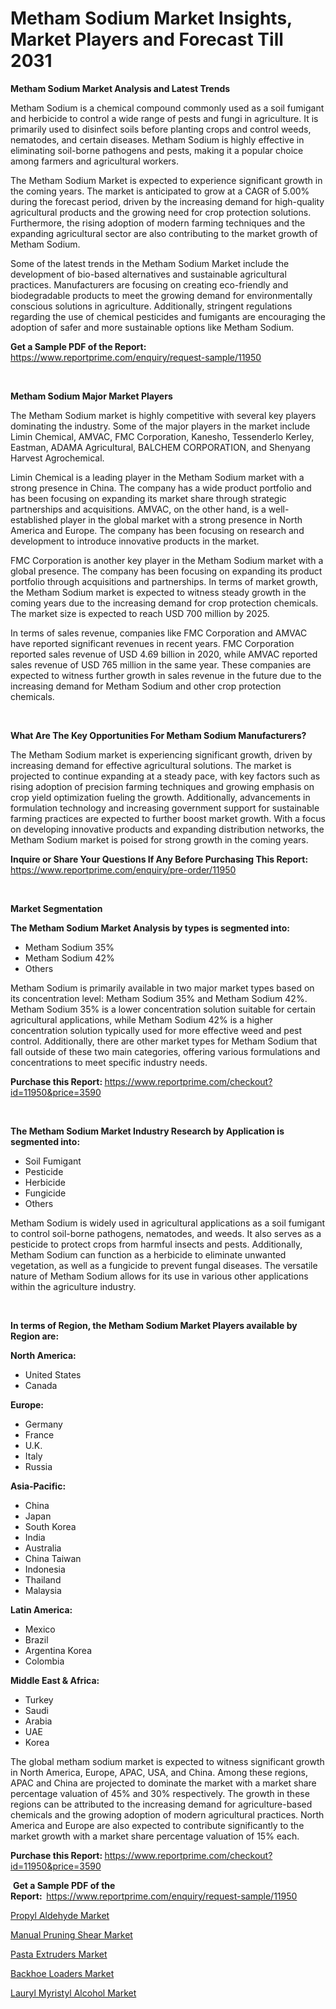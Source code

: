 <p><h1>Metham Sodium Market Insights, Market Players and Forecast Till 2031</h1></p><p><strong>Metham Sodium Market Analysis and Latest Trends</strong></p>
<p><p>Metham Sodium is a chemical compound commonly used as a soil fumigant and herbicide to control a wide range of pests and fungi in agriculture. It is primarily used to disinfect soils before planting crops and control weeds, nematodes, and certain diseases. Metham Sodium is highly effective in eliminating soil-borne pathogens and pests, making it a popular choice among farmers and agricultural workers.</p><p>The Metham Sodium Market is expected to experience significant growth in the coming years. The market is anticipated to grow at a CAGR of 5.00% during the forecast period, driven by the increasing demand for high-quality agricultural products and the growing need for crop protection solutions. Furthermore, the rising adoption of modern farming techniques and the expanding agricultural sector are also contributing to the market growth of Metham Sodium.</p><p>Some of the latest trends in the Metham Sodium Market include the development of bio-based alternatives and sustainable agricultural practices. Manufacturers are focusing on creating eco-friendly and biodegradable products to meet the growing demand for environmentally conscious solutions in agriculture. Additionally, stringent regulations regarding the use of chemical pesticides and fumigants are encouraging the adoption of safer and more sustainable options like Metham Sodium.</p></p>
<p><strong>Get a Sample PDF of the Report:&nbsp;</strong> <a href="https://www.reportprime.com/enquiry/request-sample/11950">https://www.reportprime.com/enquiry/request-sample/11950</a></p>
<p>&nbsp;</p>
<p><strong>Metham Sodium Major Market Players</strong></p>
<p><p>The Metham Sodium market is highly competitive with several key players dominating the industry. Some of the major players in the market include Limin Chemical, AMVAC, FMC Corporation, Kanesho, Tessenderlo Kerley, Eastman, ADAMA Agricultural, BALCHEM CORPORATION, and Shenyang Harvest Agrochemical.</p><p>Limin Chemical is a leading player in the Metham Sodium market with a strong presence in China. The company has a wide product portfolio and has been focusing on expanding its market share through strategic partnerships and acquisitions. AMVAC, on the other hand, is a well-established player in the global market with a strong presence in North America and Europe. The company has been focusing on research and development to introduce innovative products in the market.</p><p>FMC Corporation is another key player in the Metham Sodium market with a global presence. The company has been focusing on expanding its product portfolio through acquisitions and partnerships. In terms of market growth, the Metham Sodium market is expected to witness steady growth in the coming years due to the increasing demand for crop protection chemicals. The market size is expected to reach USD 700 million by 2025.</p><p>In terms of sales revenue, companies like FMC Corporation and AMVAC have reported significant revenues in recent years. FMC Corporation reported sales revenue of USD 4.69 billion in 2020, while AMVAC reported sales revenue of USD 765 million in the same year. These companies are expected to witness further growth in sales revenue in the future due to the increasing demand for Metham Sodium and other crop protection chemicals.</p></p>
<p>&nbsp;</p>
<p><strong>What Are The Key Opportunities For Metham Sodium Manufacturers?</strong></p>
<p><p>The Metham Sodium market is experiencing significant growth, driven by increasing demand for effective agricultural solutions. The market is projected to continue expanding at a steady pace, with key factors such as rising adoption of precision farming techniques and growing emphasis on crop yield optimization fueling the growth. Additionally, advancements in formulation technology and increasing government support for sustainable farming practices are expected to further boost market growth. With a focus on developing innovative products and expanding distribution networks, the Metham Sodium market is poised for strong growth in the coming years.</p></p>
<p><strong>Inquire or Share Your Questions If Any Before Purchasing This Report:</strong> <a href="https://www.reportprime.com/enquiry/pre-order/11950">https://www.reportprime.com/enquiry/pre-order/11950</a></p>
<p>&nbsp;</p>
<p><strong>Market Segmentation</strong></p>
<p><strong>The Metham Sodium Market Analysis by types is segmented into:</strong></p>
<p><ul><li>Metham Sodium 35%</li><li>Metham Sodium 42%</li><li>Others</li></ul></p>
<p><p>Metham Sodium is primarily available in two major market types based on its concentration level: Metham Sodium 35% and Metham Sodium 42%. Metham Sodium 35% is a lower concentration solution suitable for certain agricultural applications, while Metham Sodium 42% is a higher concentration solution typically used for more effective weed and pest control. Additionally, there are other market types for Metham Sodium that fall outside of these two main categories, offering various formulations and concentrations to meet specific industry needs.</p></p>
<p><strong>Purchase this Report:&nbsp;</strong><a href="https://www.reportprime.com/checkout?id=11950&price=3590">https://www.reportprime.com/checkout?id=11950&price=3590</a></p>
<p>&nbsp;</p>
<p><strong>The Metham Sodium Market Industry Research by Application is segmented into:</strong></p>
<p><ul><li>Soil Fumigant</li><li>Pesticide</li><li>Herbicide</li><li>Fungicide</li><li>Others</li></ul></p>
<p><p>Metham Sodium is widely used in agricultural applications as a soil fumigant to control soil-borne pathogens, nematodes, and weeds. It also serves as a pesticide to protect crops from harmful insects and pests. Additionally, Metham Sodium can function as a herbicide to eliminate unwanted vegetation, as well as a fungicide to prevent fungal diseases. The versatile nature of Metham Sodium allows for its use in various other applications within the agriculture industry.</p></p>
<p>&nbsp;</p>
<p><strong>In terms of Region, the Metham Sodium Market Players available by Region are:</strong></p>
<p>
    <p> <strong> North America: </strong>
        <ul>
            <li>United States</li>
            <li>Canada</li>
        </ul>
        </p> 
    <p> <strong> Europe: </strong>
        <ul>
            <li>Germany</li>
            <li>France</li>
            <li>U.K.</li>
            <li>Italy</li>
            <li>Russia</li>
        </ul>
        </p> 
    <p> <strong> Asia-Pacific: </strong>
        <ul>
            <li>China</li>
            <li>Japan</li>
            <li>South Korea</li>
            <li>India</li>
            <li>Australia</li>
            <li>China Taiwan</li>
            <li>Indonesia</li>
            <li>Thailand</li>
            <li>Malaysia</li>
        </ul>
        </p> 
    <p> <strong> Latin America: </strong>
        <ul>
            <li>Mexico</li>
            <li>Brazil</li>
            <li>Argentina Korea</li>
            <li>Colombia</li>
        </ul>
        </p> 
    <p> <strong> Middle East & Africa: </strong>
        <ul>
            <li>Turkey</li>
            <li>Saudi</li>
            <li>Arabia</li>
            <li>UAE</li>
            <li>Korea</li>
        </ul>
    </p>
    </p>
<p><p>The global metham sodium market is expected to witness significant growth in North America, Europe, APAC, USA, and China. Among these regions, APAC and China are projected to dominate the market with a market share percentage valuation of 45% and 30% respectively. The growth in these regions can be attributed to the increasing demand for agriculture-based chemicals and the growing adoption of modern agricultural practices. North America and Europe are also expected to contribute significantly to the market growth with a market share percentage valuation of 15% each.</p></p>
<p><strong>Purchase this Report: </strong><a href="https://www.reportprime.com/checkout?id=11950&price=3590">https://www.reportprime.com/checkout?id=11950&price=3590</a></p>
<p>&nbsp;<strong>Get a Sample PDF of the Report:&nbsp;&nbsp;</strong><a href="https://www.reportprime.com/enquiry/request-sample/11950">https://www.reportprime.com/enquiry/request-sample/11950</a></p>
<p><strong></strong></p>
<p><p><a href="https://github.com/mancsybtousav/Market-Research-Report-List-1/blob/main/propyl-aldehyde-market.md">Propyl Aldehyde Market</a></p><p><a href="https://issuu.com/reportprime-2/docs/manual-pruning-shear-market-size-2030.pptx">Manual Pruning Shear Market</a></p><p><a href="https://issuu.com/reportprime-2/docs/pasta-extruders-market-size-2030.pptx">Pasta Extruders Market</a></p><p><a href="https://cedar-agate-3da.notion.site/Backhoe-Loaders-Market-Share-Market-New-Trends-Analysis-Report-By-Type-By-Application-By-End-use-6289f2d855064e2da4a8f3d0743e8530">Backhoe Loaders Market</a></p><p><a href="https://github.com/josesg55/Market-Research-Report-List-1/blob/main/lauryl-myristyl-alcohol-market.md">Lauryl Myristyl Alcohol Market</a></p></p>